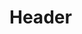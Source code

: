 <!-- TITLE: Rage -->
<!-- SUBTITLE: Causes your melee attacks, as well as incoming attacks, to grant up to 5 stacks of rage. -->

# Header